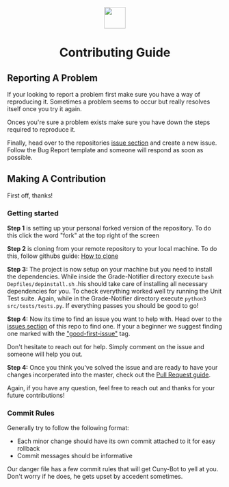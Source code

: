 <center><img src=http://icons.iconarchive.com/icons/icons8/windows-8/512/Files-Add-File-icon.png width=50> 

# Contributing Guide 
</center>


## Reporting A Problem

If your looking to report a problem first make sure you have a way of reproducing it. Sometimes a problem seems to occur but really resolves itself once you try it again. 

Onces you're sure a problem exists make sure you have down the steps required to reproduce it. 

Finally, head over to the repositories [issue section](https://github.com/Huddie/Grade-Notifier/issues) and create a new issue. Follow the Bug Report template and someone will respond as soon as possible.

## Making A Contribution

First off, thanks!

### Getting started

**Step 1** is setting up your personal forked version of the repository. To do this click the word "fork" at the top right of the screen

**Step 2** is cloning from your remote repository to your local machine. To do this, follow githubs guide: [How to clone](https://help.github.com/articles/cloning-a-repository/)

**Step 3:** The project is now setup on your machine but you need to install the dependencies. While inside the Grade-Notifier directory execute `bash Depfiles/depinstall.sh` .his should take care of installing all necessary dependencies for you. To check everything worked well try running the Unit Test suite. Again, while in the Grade-Notifier directory execute `python3 src/tests/tests.py`. If everything passes you should be good to go!

**Step 4:** Now its time to find an issue you want to help with. Head over to the [issues section](https://github.com/Huddie/Grade-Notifier/issues) of this repo to find one. If your a beginner we suggest finding one marked with the ["good-first-issue"](https://github.com/Huddie/Grade-Notifier/labels/good%20first%20issue) tag. 

Don't hesitate to reach out for help. Simply comment on the issue and someone will help you out.

**Step 4:** Once you think you've solved the issue and are ready to have your changes incorperated into the master, check out the [Pull Request guide]().

Again, if you have any question, feel free to reach out and thanks for your future contributions!

### Commit Rules

Generally try to follow the following format:
 
 - Each minor change should have its own commit attached to it for easy rollback
 - Commit messages should be informative

Our danger file has a few commit rules that will get Cuny-Bot to yell at you. Don't worry if he does, he gets upset by accedent sometimes. 
